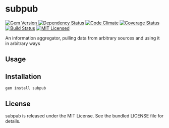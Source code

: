 subpub
=========

[![Gem Version](https://img.shields.io/gem/v/subpub.svg)](https://rubygems.org/gems/subpub)
[![Dependency Status](https://img.shields.io/gemnasium/akerl/subpub.svg)](https://gemnasium.com/akerl/subpub)
[![Code Climate](https://img.shields.io/codeclimate/github/akerl/subpub.svg)](https://codeclimate.com/github/akerl/subpub)
[![Coverage Status](https://img.shields.io/coveralls/akerl/subpub.svg)](https://coveralls.io/r/akerl/subpub)
[![Build Status](https://img.shields.io/travis/akerl/subpub.svg)](https://travis-ci.org/akerl/subpub)
[![MIT Licensed](https://img.shields.io/badge/license-MIT-green.svg)](https://tldrlegal.com/license/mit-license)

An information aggregator, pulling data from arbitrary sources and using it in arbitrary ways

## Usage

## Installation

    gem install subpub

## License

subpub is released under the MIT License. See the bundled LICENSE file for details.

